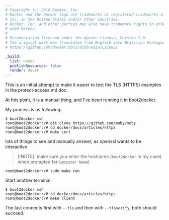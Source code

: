 ```yaml
---
# Copyright (c) 2016 Docker, Inc.
# Docker and the Docker logo are trademarks or registered trademarks of Docker,
# Inc. in the United States and/or other countries.
# Docker, Inc. and other parties may also have trademark rights in other terms
# used herein.
#
# Documentation licensed under the Apache License, Version 2.0.
# The original work was translated from English into Brazilian Portuguese.
# https://github.com/docker/docs/blob/main/LICENSE

_build:
  list: never
  publishResources: false
  render: never
---
```

This is an initial attempt to make it easier to test the TLS (HTTPS) examples in the protect-access.md
doc.

At this point, it is a manual thing, and I've been running it in boot2docker.

My process is as following:

    $ boot2docker ssh
    root@boot2docker:/# git clone https://github.com/moby/moby
    root@boot2docker:/# cd docker/docs/articles/https
    root@boot2docker:/# make cert

lots of things to see and manually answer, as openssl wants to be interactive

> [!NOTE]: make sure you enter the hostname (`boot2docker` in my case) when prompted for `Computer Name`)

    root@boot2docker:/# sudo make run

Start another terminal:

    $ boot2docker ssh
    root@boot2docker:/# cd docker/docs/articles/https
    root@boot2docker:/# make client

The last connects first with `--tls` and then with `--tlsverify`, both should succeed.
